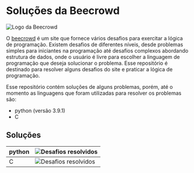 # Soluções da Beecrowd

![Logo da Beecrowd](https://github.com/Nathan-cardoso/beecrowd-solutions/blob/main/beecrowd-removebg-preview.png)


O [beecrowd](https://www.beecrowd.com.br) é um site que fornece vários desafios para exercitar a lógica de programação. Existem desafios de diferentes níveis, desde problemas simples para iniciantes na programação até desafios complexos abordando estrutura de dados, onde o usuário é livre para escolher a linguagem de programação que deseja solucionar o problema. Esse repositório é destinado para resolver alguns desafios do site e praticar a lógica de programação.

Esse repositório contém soluções de alguns problemas, porém, até o momento as linguagens que foram utilizadas para resolver os problemas são:

* python (versão 3.9.1)
* C 

## Soluções 
| python | ![Desafios resolvidos](https://github.com/Nathan-cardoso/beecrowd-solutions/tree/main/python) |
| --- | --- |
| C | ![Desafios resolvidos](https://github.com/Nathan-cardoso/beecrowd-solutions/tree/main/c) |


